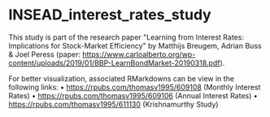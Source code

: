 # INSEAD_interest_rates_study
This study is part of the research paper "Learning from Interest Rates: Implications for Stock-Market Efficiency" by Matthijs Breugem, Adrian Buss &amp; Joel Peress (paper: https://www.carloalberto.org/wp-content/uploads/2019/01/BBP-LearnBondMarket-20190318.pdf). 

For better visualization, associated RMarkdowns can be view in the following links: 
• https://rpubs.com/thomasv1995/609108 (Monthly Interest Rates) 
• https://rpubs.com/thomasv1995/609106 (Annual Interest Rates) 
• https://rpubs.com/thomasv1995/611130 (Krishnamurthy Study)
